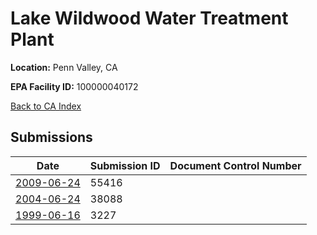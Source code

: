 # Lake Wildwood Water Treatment Plant

**Location:** Penn Valley, CA

**EPA Facility ID:** 100000040172

[Back to CA Index](../../index.md)

## Submissions

| Date | Submission ID | Document Control Number |
|------|--------------|-------------------------|
| [2009-06-24](submissions/55416.md) | 55416 |  |
| [2004-06-24](submissions/38088.md) | 38088 |  |
| [1999-06-16](submissions/3227.md) | 3227 |  |
